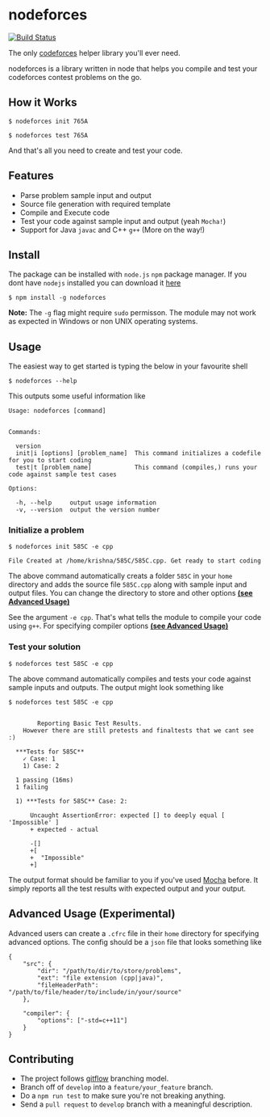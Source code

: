 # nodeforces
[![Build Status](https://travis-ci.org/kp96/nodeforces.svg?branch=master)](https://travis-ci.org/kp96/nodeforces)

The only [codeforces](http://codeforces.com/) helper library you'll ever need.

nodeforces is a library written in node that helps you compile and test your codeforces contest problems on the go.

## How it Works
```
$ nodeforces init 765A

$ nodeforces test 765A
```
And that's all you need to create and test your code.

## Features
- Parse problem sample input and output
- Source file generation with required template
- Compile and Execute code
- Test your code against sample input and output (yeah `Mocha!`)
- Support for Java `javac` and C++ `g++` (More on the way!)

## Install
The package can be installed with `node.js` `npm` package manager. If you dont have `nodejs` installed you can download it [here](https://nodejs.org/en/download/)

```
$ npm install -g nodeforces
```

**Note:** The `-g` flag might require `sudo` permisson. The module may not work as expected in Windows or non UNIX operating systems.

## Usage

The easiest way to get started is typing the below in your favourite shell

```
$ nodeforces --help
```

This outputs some useful information like
```
Usage: nodeforces [command]


Commands:

  version
  init|i [options] [problem_name]  This command initializes a codefile for you to start coding
  test|t [problem_name]            This command (compiles,) runs your code against sample test cases

Options:

  -h, --help     output usage information
  -v, --version  output the version number
```

### Initialize a problem
```
$ nodeforces init 585C -e cpp

File Created at /home/krishna/585C/585C.cpp. Get ready to start coding

```
The above command automatically creats a folder `585C` in your `home` directory and adds the source file `585C.cpp` along with sample input and output files. You can change the directory to store and other options [**(see Advanced Usage)**](#advanced-usage-experimental)

See the argument `-e cpp`. That's what tells the module to compile your code using `g++`. For specifying compiler options [**(see Advanced Usage)**](#advanced-usage-experimental)

### Test your solution
```
$ nodeforces test 585C -e cpp
```

The above command automatically compiles and tests your code against sample inputs and outputs. The output might look something like

```
$ nodeforces test 585C -e cpp


		Reporting Basic Test Results.
	However there are still pretests and finaltests that we cant see :)

  ***Tests for 585C**
    ✓ Case: 1
    1) Case: 2

  1 passing (16ms)
  1 failing

  1) ***Tests for 585C** Case: 2:

      Uncaught AssertionError: expected [] to deeply equal [ 'Impossible' ]
      + expected - actual

      -[]
      +[
      +  "Impossible"
      +]
```

The output format should be familiar to you if you've used [Mocha](https://mochajs.org/) before. It simply reports all the test results with expected output and your output.


## Advanced Usage (Experimental)
Advanced users can create a `.cfrc` file in their `home` directory for specifying advanced options. The config should be a `json` file that looks something like

```
{
    "src": {
        "dir": "/path/to/dir/to/store/problems",
        "ext": "file extension (cpp|java)",
        "fileHeaderPath": "/path/to/file/header/to/include/in/your/source"
    },

    "compiler": {
        "options": ["-std=c++11"]
    }
}
```

## Contributing
- The project follows [gitflow](http://nvie.com/posts/a-successful-git-branching-model/) branching model.
- Branch off of `develop` into a `feature/your_feature` branch.
- Do a `npm run test` to make sure you're not breaking anything.
- Send a `pull request` to `develop` branch with a meaningful description.
